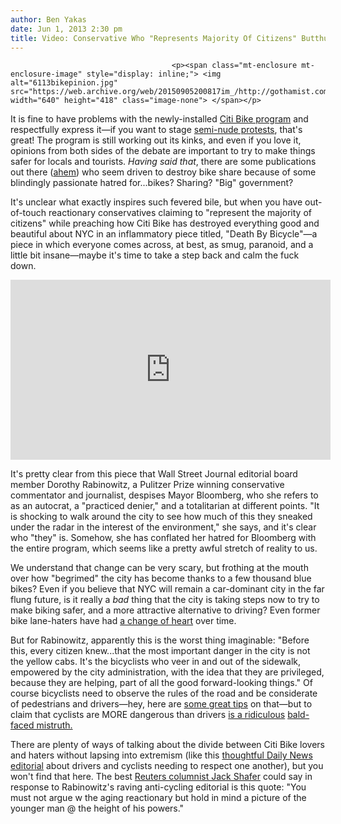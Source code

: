 ```yaml
---
author: Ben Yakas
date: Jun 1, 2013 2:30 pm
title: Video: Conservative Who "Represents Majority Of Citizens" Butthurt Over Bike Share
---
```


	
										<p><span class="mt-enclosure mt-enclosure-image" style="display: inline;"> <img alt="6113bikepinion.jpg" src="https://web.archive.org/web/20150905200817im_/http://gothamist.com/attachments/byakas/6113bikepinion.jpg" width="640" height="418" class="image-none"> </span></p>

<p>It is fine to have problems with the newly-installed <a href="https://web.archive.org/web/20150905200817/http://gothamist.com/tags/citibike">Citi Bike program</a> and respectfully express it&#x2014;if you want to stage <a href="https://web.archive.org/web/20150905200817/http://gothamist.com/2013/05/30/art_proceeds_in_petrosino_park_desp.php">semi-nude protests</a>, that&apos;s great! The program is still working out its kinks, and even if you love it, opinions from both sides of the debate are important to try to make things safer for locals and tourists. <em>Having said that</em>, there are some publications out there (<a href="https://web.archive.org/web/20150905200817/http://gothamist.com/2013/05/29/2_people_blame_citi_bike_for_making.php">ahem</a>) who seem driven to destroy bike share because of some blindingly passionate hatred for...bikes? Sharing? &quot;Big&quot; government? </p>

<p>It&apos;s unclear what exactly inspires such fevered bile, but when you have out-of-touch reactionary conservatives claiming to &quot;represent the majority of citizens&quot; while preaching how Citi Bike has destroyed everything good and beautiful about NYC in an inflammatory piece titled, &quot;Death By Bicycle&quot;&#x2014;a piece in which everyone comes across, at best, as smug, paranoid, and a little bit insane&#x2014;maybe it&apos;s time to take a step back and calm the fuck down. </p>

<center><iframe frameborder="0" scrolling="no" width="512" height="288" src="https://web.archive.org/web/20150905200817if_/http://live.wsj.com/public/page/embed-C6D8BBCE_B405_4D3C_A381_4CA50BDD8D4D.html"></iframe></center>

<p>It&apos;s pretty clear from this piece that Wall Street Journal editorial board member Dorothy Rabinowitz, a Pulitzer Prize winning conservative commentator and journalist, despises Mayor Bloomberg, who she refers to as an autocrat, a &quot;practiced denier,&quot; and a totalitarian at different points. &quot;It is shocking to walk around the city to see how much of this they sneaked under the radar in the interest of the environment,&quot; she says, and it&apos;s clear who &quot;they&quot; is. Somehow, she has conflated her hatred for Bloomberg with the entire program, which seems like a pretty awful stretch of reality to us.</p>

<p>We understand that change can be very scary, but frothing at the mouth over how &quot;begrimed&quot; the city has become thanks to a few thousand blue bikes? Even if you believe that NYC will remain a car-dominant city in the far flung future, is it really a <em>bad</em> thing that the city is taking steps now to try to make biking safer, and a more attractive alternative to driving? Even former bike lane-haters have had <a href="https://web.archive.org/web/20150905200817/http://gothamist.com/2013/05/31/anthony_weiner_and_citi_bike_friend.php">a change of heart</a> over time.</p>

<p>But for Rabinowitz, apparently this is the worst thing imaginable: &quot;Before this, every citizen knew...that the most important danger in the city is not the yellow cabs. It&apos;s the bicyclists who veer in and out of the sidewalk, empowered by the city administration, with the idea that they are privileged, because they are helping, part of all the good forward-looking things.&quot; Of course bicyclists need to observe the rules of the road and be considerate of pedestrians and drivers&#x2014;hey, here are <a href="https://web.archive.org/web/20150905200817/http://gothamist.com/2013/05/14/nyc_bike_etiquette_in_five_simple_t.php">some great tips</a> on that&#x2014;but to claim that cyclists are MORE dangerous than drivers <a href="https://web.archive.org/web/20150905200817/http://gothamist.com/2013/03/11/nypd_issues_sweeping_changes_to_cra.php">is a ridiculous</a> <a href="https://web.archive.org/web/20150905200817/http://gothamist.com/2012/02/15/heres_why_drivers_get_away_with_mur.php">bald-faced mistruth.</a></p>

<p>There are plenty of ways of talking about the divide between Citi Bike lovers and haters without lapsing into extremism (like this <a href="https://web.archive.org/web/20150905200817/http://www.nydailynews.com/opinion/respect-cars-article-1.1360578?localLinksEnabled=false">thoughtful Daily News editorial</a> about drivers and cyclists needing to respect one another), but you won&apos;t find that here. The best <a href="https://web.archive.org/web/20150905200817/https://twitter.com/jackshafer/status/340837836242694144">Reuters columnist Jack Shafer</a> could say in response to Rabinowitz&apos;s raving anti-cycling editorial is this quote: &quot;You must not argue w the aging reactionary but hold in mind a picture of the younger man @ the height of his powers.&quot; </p>					
										
									
				
